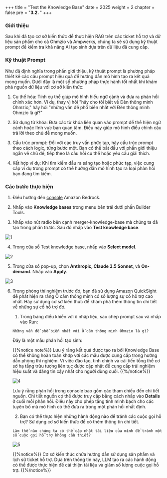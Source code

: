 +++
title = "Test the Knowledge Base"
date = 2025
weight = 2
chapter = false
pre = "<b>3.2. </b>"
+++

### Giới thiệu

Sau khi đã tạo cơ sở kiến thức để thực hiện RAG trên các ticket hỗ trợ và dữ liệu sản phẩm cho cả Ohmzio và Ampwerks, chúng ta sẽ sử dụng kỹ thuật prompt để kiểm tra khả năng AI tạo sinh dựa trên dữ liệu đã cung cấp.

### Kỹ thuật Prompt

Như đã định nghĩa trong phần giới thiệu, kỹ thuật prompt là phương pháp thiết kế các câu prompt hiệu quả để hướng dẫn mô hình tạo ra kết quả mong muốn. Dưới đây là một số phương pháp thực hành tốt nhất khi khám phá nguồn dữ liệu với cơ sở kiến thức:

1. Cụ thể hóa: Tính cụ thể giúp mô hình hiểu ngữ cảnh và đưa ra phản hồi chính xác hơn. Ví dụ, thay vì hỏi "hãy cho tôi biết về Đèn thông minh Ohmzio," hãy hỏi "những vấn đề phổ biến nhất với Đèn thông minh Ohmzio là gì?"

2. Sử dụng từ khóa: Đưa các từ khóa liên quan vào prompt để thể hiện ngữ cảnh hoặc lĩnh vực bạn quan tâm. Điều này giúp mô hình điều chỉnh câu trả lời theo chủ đề mong muốn.

3. Cấu trúc prompt: Đối với các truy vấn phức tạp, hãy cấu trúc prompt theo cách logic, từng bước một. Bạn có thể bắt đầu với phần giới thiệu ngắn về chủ đề, tiếp theo là câu hỏi cụ thể hoặc yêu cầu giải thích.

4. Kết hợp ví dụ: Khi tìm kiếm đầu ra sáng tạo hoặc phức tạp, việc cung cấp ví dụ trong prompt có thể hướng dẫn mô hình tạo ra loại phản hồi bạn đang tìm kiếm.

### Các bước thực hiện

1. Điều hướng đến [console](https://console.aws.amazon.com/bedrock/home#) Amazon Bedrock.

2. Nhấp vào **Knowledge bases** trong menu bên trái dưới phần Builder Tools.

3. Nhấp vào nút radio bên cạnh merger-knowledge-base mà chúng ta đã tạo trong phần trước. Sau đó nhấp vào **Test knowledge base**.

![1](/images/3/3.2/1.png)

4. Trong cửa sổ Test knowledge base, nhấp vào **Select model**.

![2](/images/3/3.2/2.png)

5. Trong cửa sổ pop-up, chọn **Anthropic, Claude 3.5 Sonnet**, và **On-demand**. Nhấp vào **Apply**.

![3](/images/3/3.2/3.png)

6. Trong phòng thí nghiệm trước đó, bạn đã sử dụng Amazon QuickSight để phát hiện ra rằng Ổ cắm thông minh có số lượng sự cố hỗ trợ cao nhất. Hãy sử dụng cơ sở kiến thức để khám phá thêm thông tin chi tiết về những sự cố hỗ trợ đó.

   1. Trong bảng điều khiển với ô nhập liệu, sao chép prompt sau và nhấp vào Run:

   `Những vấn đề phổ biến nhất với Ổ cắm thông minh Ohmzio là gì?`

   Đây là một mẫu phản hồi tạo sinh:

   {{%notice note%}}
   Lưu ý rằng kết quả được tạo ra bởi Knowledge Base có thể không hoàn toàn khớp với các mẫu được cung cấp trong hướng dẫn phòng thí nghiệm. Vì việc đào tạo, tinh chỉnh và cải tiến tổng thể cơ sở hạ tầng trừu tượng liên tục được cập nhật để cung cấp trải nghiệm hiệu suất và đáng tin cậy nhất cho người dùng cuối.
   {{%/notice%}}

   ![4](/images/3/3.2/4.png)

   Lưu ý rằng phản hồi trong console bao gồm các tham chiếu đến chi tiết nguồn. Chi tiết nguồn có thể được truy cập bằng cách nhấp vào **Details** ở cuối mỗi phản hồi. Điều này cho phép tăng tính minh bạch cho các tuyên bố mà mô hình có thể đưa ra trong một phản hồi nhất định.

   2. Bạn có thể thực hiện những hành động nào để tránh các cuộc gọi hỗ trợ? Sử dụng cơ sở kiến thức để có thêm thông tin chi tiết.

   `Làm thế nào chúng ta có thể cập nhật tài liệu của mình để tránh một số cuộc gọi hỗ trợ không cần thiết?`

   ![5](/images/3/3.2/5.png)

   {{%notice%}}
   Cơ sở kiến thức chứa hướng dẫn sử dụng sản phẩm và lịch sử ticket hỗ trợ. Dựa trên thông tin này, LLM tạo ra các hành động có thể được thực hiện để cải thiện tài liệu và giảm số lượng cuộc gọi hỗ trợ.
   {{%/notice%}}
